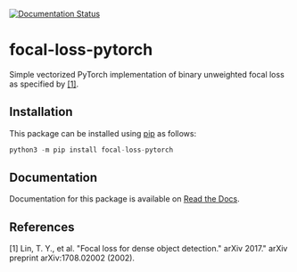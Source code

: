 [![Documentation Status](https://readthedocs.org/projects/focal-loss-pytorch/badge/?version=latest)](https://focal-loss-pytorch.readthedocs.io/en/latest/?badge=latest)
# focal-loss-pytorch
Simple vectorized PyTorch implementation of binary unweighted focal loss as specified by [[1]](https://arxiv.org/pdf/1708.02002.pdf).

## Installation
This package can be installed using [pip](https://pip.pypa.io/en/stable/) as follows:
```python 
python3 -m pip install focal-loss-pytorch
```

## Documentation
Documentation for this package is available on [Read the Docs](https://focal-loss-pytorch.readthedocs.io/en/latest/).

## References
[1] Lin, T. Y., et al. "Focal loss for dense object detection." arXiv 2017." arXiv preprint arXiv:1708.02002 (2002).
